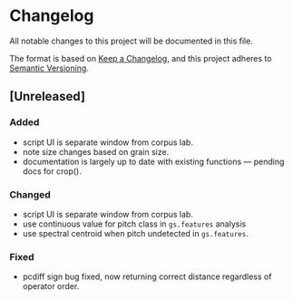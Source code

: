 # Changelog

All notable changes to this project will be documented in this file.

The format is based on [Keep a Changelog](https://keepachangelog.com/en/1.1.0/), and this project adheres to [Semantic Versioning](https://semver.org/spec/v2.0.0.html).

## [Unreleased]

### Added

- script UI is separate window from corpus lab.
- note size changes based on grain size.
- documentation is largely up to date with existing functions — pending docs for crop().

### Changed

- script UI is separate window from corpus lab.
- use continuous value for pitch class in `gs.features` analysis
- use spectral centroid when pitch undetected in `gs.features`.

### Fixed

- pcdiff sign bug fixed, now returning correct distance regardless of operator order.